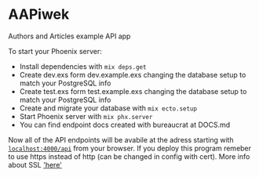 # AAPiwek

Authors and Articles example API app

To start your Phoenix server:

  * Install dependencies with `mix deps.get`
  * Create dev.exs form dev.example.exs changing the database setup to match your PostgreSQL info
  * Create test.exs form test.example.exs changing the database setup to match your PostgreSQL info
  * Create and migrate your database with `mix ecto.setup`
  * Start Phoenix server with `mix phx.server`
  * You can find endpoint docs created with bureaucrat at DOCS.md

Now all of the API endpoints will be avabile at the adress starting with [`localhost:4000/api`](http://localhost:4000/api) from your browser.
If you deploy this program remeber to use https instead of http (can be changed in config with cert).
More info about SSL ['here'](https://phoenixframework.readme.io/docs/configuration-for-ssl)
